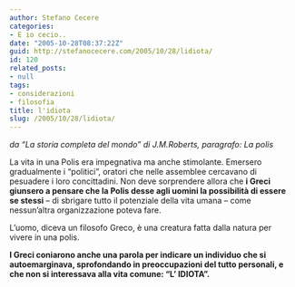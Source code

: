 ```yaml
---
author: Stefano Cecere
categories:
- E io cecio..
date: "2005-10-28T08:37:22Z"
guid: http://stefanocecere.com/2005/10/28/lidiota/
id: 120
related_posts:
- null
tags:
- considerazioni
- filosofia
title: l'idiota
slug: /2005/10/28/lidiota/
---
```


_da &#8220;La storia completa del mondo&#8221; di J.M.Roberts, paragrafo: La polis_

La vita in una Polis era impegnativa ma anche stimolante. Emersero gradualmente i &#8220;politici&#8221;, oratori che nelle assemblee cercavano di pesuadere i loro concittadini. Non deve sorprendere allora che **i Greci giunsero a pensare che la Polis desse agli uomini la possibilità di essere se stessi** &#8211; di sbrigare tutto il potenziale della vita umana &#8211; come nessun&#8217;altra organizzazione poteva fare.

L&#8217;uomo, diceva un filosofo Greco, è una creatura fatta dalla natura per vivere in una polis.

**I Greci coniarono anche una parola per indicare un individuo che si autoemarginava, sprofondando in preoccupazioni del tutto personali, e che non si interessava alla vita comune: &#8220;L&#8217; IDIOTA&#8221;.**